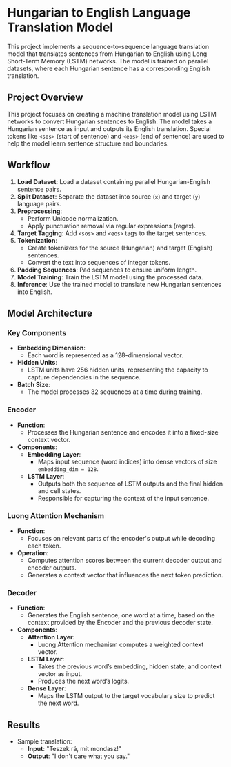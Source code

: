 # Hungarian to English Language Translation Model

This project implements a sequence-to-sequence language translation model that translates sentences from Hungarian to English using Long Short-Term Memory (LSTM) networks. The model is trained on parallel datasets, where each Hungarian sentence has a corresponding English translation. 

## Project Overview

This project focuses on creating a machine translation model using LSTM networks to convert Hungarian sentences to English. The model takes a Hungarian sentence as input and outputs its English translation. Special tokens like `<sos>` (start of sentence) and `<eos>` (end of sentence) are used to help the model learn sentence structure and boundaries.

## Workflow

1. **Load Dataset**: Load a dataset containing parallel Hungarian-English sentence pairs.
2. **Split Dataset**: Separate the dataset into source (`x`) and target (`y`) language pairs.
3. **Preprocessing**:
   - Perform Unicode normalization.
   - Apply punctuation removal via regular expressions (regex).
4. **Target Tagging**: Add `<sos>` and `<eos>` tags to the target sentences.
5. **Tokenization**: 
   - Create tokenizers for the source (Hungarian) and target (English) sentences.
   - Convert the text into sequences of integer tokens.
6. **Padding Sequences**: Pad sequences to ensure uniform length.
7. **Model Training**: Train the LSTM model using the processed data.
8. **Inference**: Use the trained model to translate new Hungarian sentences into English.

## Model Architecture

### Key Components
- **Embedding Dimension**: 
  - Each word is represented as a 128-dimensional vector.
- **Hidden Units**: 
  - LSTM units have 256 hidden units, representing the capacity to capture dependencies in the sequence.
- **Batch Size**: 
  - The model processes 32 sequences at a time during training.

### Encoder
- **Function**: 
  - Processes the Hungarian sentence and encodes it into a fixed-size context vector.
- **Components**:
  - **Embedding Layer**:
    - Maps input sequence (word indices) into dense vectors of size `embedding_dim = 128`.
  - **LSTM Layer**:
    - Outputs both the sequence of LSTM outputs and the final hidden and cell states.
    - Responsible for capturing the context of the input sentence.

### Luong Attention Mechanism
- **Function**: 
  - Focuses on relevant parts of the encoder's output while decoding each token.
- **Operation**:
  - Computes attention scores between the current decoder output and encoder outputs.
  - Generates a context vector that influences the next token prediction.

### Decoder
- **Function**: 
  - Generates the English sentence, one word at a time, based on the context provided by the Encoder and the previous decoder state.
- **Components**:
  - **Attention Layer**:
    - Luong Attention mechanism computes a weighted context vector.
  - **LSTM Layer**:
    - Takes the previous word’s embedding, hidden state, and context vector as input.
    - Produces the next word’s logits.
  - **Dense Layer**:
    - Maps the LSTM output to the target vocabulary size to predict the next word.

## Results

- Sample translation:
  - **Input**: "Teszek rá, mit mondasz!"
  - **Output**: "I don't care what you say."